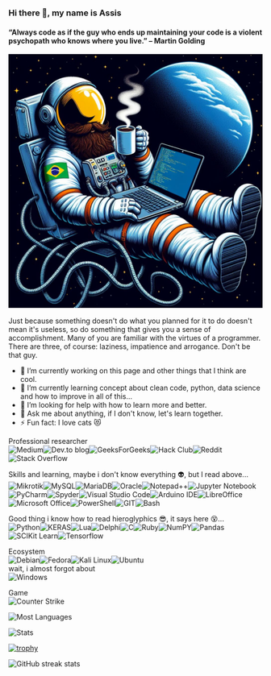 ### Hi there 👋, my name is Assis
#### “Always code as if the guy who ends up maintaining your code is a violent psychopath who knows where you live.” – Martin Golding
![“Always code as if the guy who ends up maintaining your code is a violent psychopath who knows where you live.” – Martin Golding](https://github.com/assisdantas/assisdantas/blob/fdc188faf737fc56a4b12f3c0c86fa0ff83ea8af/profile.jpeg)

Just because something doesn't do what you planned for it to do doesn't mean it's useless, so do something that gives you a sense of accomplishment. Many of you are familiar with the virtues of a programmer. There are three, of course: laziness, impatience and arrogance. Don't be that guy. </br>

- 🔭 I’m currently working on this page and other things that I think are cool. 
- 🌱 I’m currently learning concept about clean code, python, data science and how to improve in all of this... 
- 🤔 I’m looking for help with how to learn more and better. 
- 💬 Ask me about anything, if I don't know, let's learn together. 
- ⚡ Fun fact: I love cats :heart_eyes_cat: 

Professional researcher</br>
![Medium](https://img.shields.io/badge/Medium-12100E?style=for-the-badge&logo=medium&logoColor=white)![Dev.to blog](https://img.shields.io/badge/dev.to-0A0A0A?style=for-the-badge&logo=dev.to&logoColor=white)![GeeksForGeeks](https://img.shields.io/badge/GeeksforGeeks-298D46?style=for-the-badge&logo=geeksforgeeks&logoColor=white)![Hack Club](https://img.shields.io/badge/Hack%20Club-EC3750?style=for-the-badge&logo=Hack%20Club&logoColor=white)![Reddit](https://img.shields.io/badge/Reddit-%23FF4500.svg?style=for-the-badge&logo=Reddit&logoColor=white)![Stack Overflow](https://img.shields.io/badge/-Stackoverflow-FE7A16?style=for-the-badge&logo=stack-overflow&logoColor=white)

Skills and learning, maybe i don't know everything :alien:, but I read above...</br>
![Mikrotik](https://img.shields.io/badge/Mikrotik-293239.svg?style=for-the-badge&logo=Mikrotik&logoColor=white)![MySQL](https://img.shields.io/badge/mysql-%2300f.svg?style=for-the-badge&logo=mysql&logoColor=white)![MariaDB](https://img.shields.io/badge/MariaDB-003545?style=for-the-badge&logo=mariadb&logoColor=white)![Oracle](https://img.shields.io/badge/Oracle-F80000?style=for-the-badge&logo=Oracle&logoColor=white)![Notepad++](https://img.shields.io/badge/Notepad++-90E59A.svg?style=for-the-badge&logo=notepad%2b%2b&logoColor=black)![Jupyter Notebook](https://img.shields.io/badge/jupyter-%23FA0F00.svg?style=for-the-badge&logo=jupyter&logoColor=white)![PyCharm](https://img.shields.io/badge/pycharm-143?style=for-the-badge&logo=pycharm&logoColor=black&color=black&labelColor=green)![Spyder](https://img.shields.io/badge/Spyder-838485?style=for-the-badge&logo=spyder%20ide&logoColor=maroon)![Visual Studio Code](https://img.shields.io/badge/Visual%20Studio%20Code-0078d7.svg?style=for-the-badge&logo=visual-studio-code&logoColor=white)![Arduino IDE](https://img.shields.io/badge/Arduino_IDE-00979D?style=for-the-badge&logo=arduino&logoColor=white)![LibreOffice](https://img.shields.io/badge/LibreOffice-18A303?style=for-the-badge&logo=LibreOffice&logoColor=white)![Microsoft Office](https://img.shields.io/badge/Microsoft_Office-D83B01?style=for-the-badge&logo=microsoft-office&logoColor=white)![PowerShell](https://img.shields.io/badge/powershell-5391FE?style=for-the-badge&logo=powershell&logoColor=white)![GIT](https://img.shields.io/badge/GIT-E44C30?style=for-the-badge&logo=git&logoColor=white)![Bash](https://img.shields.io/badge/GNU%20Bash-4EAA25?style=for-the-badge&logo=GNU%20Bash&logoColor=white)

Good thing i know how to read hieroglyphics :sunglasses:, it says here :dizzy_face:...</br>
![Python](https://img.shields.io/badge/python-3670A0?style=for-the-badge&logo=python&logoColor=ffdd54)![KERAS](https://img.shields.io/badge/Keras-D00000?style=for-the-badge&logo=Keras&logoColor=white)![Lua](https://img.shields.io/badge/lua-%232C2D72.svg?style=for-the-badge&logo=lua&logoColor=white)![Delphi](https://img.shields.io/badge/Delphi_RAD_Studio-B22222?style=for-the-badge&logo=delphi&logoColor=white)![C](https://img.shields.io/badge/c-%2300599C.svg?style=for-the-badge&logo=c&logoColor=white)![Ruby](https://img.shields.io/badge/ruby-%23CC342D.svg?style=for-the-badge&logo=ruby&logoColor=white)![NumPY](https://img.shields.io/badge/Numpy-777BB4?style=for-the-badge&logo=numpy&logoColor=white)![Pandas](https://img.shields.io/badge/Pandas-2C2D72?style=for-the-badge&logo=pandas&logoColor=white)![SCIKit Learn](https://img.shields.io/badge/scikit_learn-F7931E?style=for-the-badge&logo=scikit-learn&logoColor=white)![Tensorflow](https://img.shields.io/badge/TensorFlow-FF6F00?style=for-the-badge&logo=TensorFlow&logoColor=white)

Ecosystem</br>
![Debian](https://img.shields.io/badge/Debian-A81D33?style=for-the-badge&logo=debian&logoColor=white)![Fedora](https://img.shields.io/badge/Fedora-294172?style=for-the-badge&logo=fedora&logoColor=white)![Kali Linux](https://img.shields.io/badge/Kali_Linux-557C94?style=for-the-badge&logo=kali-linux&logoColor=white)![Ubuntu](https://img.shields.io/badge/Ubuntu-E95420?style=for-the-badge&logo=ubuntu&logoColor=white)</br>
wait, i almost forgot about</br>
![Windows](https://img.shields.io/badge/Windows-0078D6?style=for-the-badge&logo=windows&logoColor=white)</br>

Game</br>
![Counter Strike](https://img.shields.io/badge/Counter_Strike-000000?style=for-the-badge&logo=counter-strike&logoColor=white)</br>

![Most Languages](https://github-readme-stats.vercel.app/api/top-langs/?username=assisdantas&theme=radical)

![Stats](https://github-readme-stats.vercel.app/api?username=assisdantas&show_icons=true&theme=radical)

[![trophy](https://github-profile-trophy.vercel.app/?username=assisdantas&theme=radical)](https://github.com/ryo-ma/github-profile-trophy)

![GitHub streak stats](https://streak-stats.demolab.com/?user=assisdantas&theme=radical)
